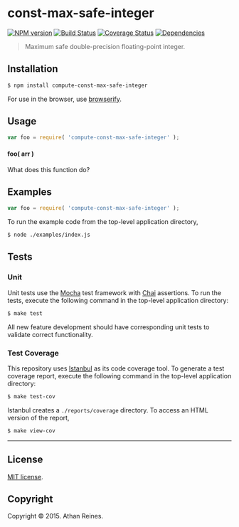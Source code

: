 const-max-safe-integer
===
[![NPM version][npm-image]][npm-url] [![Build Status][travis-image]][travis-url] [![Coverage Status][coveralls-image]][coveralls-url] [![Dependencies][dependencies-image]][dependencies-url]

> Maximum safe double-precision floating-point integer.


## Installation

``` bash
$ npm install compute-const-max-safe-integer
```

For use in the browser, use [browserify](https://github.com/substack/node-browserify).


## Usage

``` javascript
var foo = require( 'compute-const-max-safe-integer' );
```

#### foo( arr )

What does this function do?


## Examples

``` javascript
var foo = require( 'compute-const-max-safe-integer' );
```

To run the example code from the top-level application directory,

``` bash
$ node ./examples/index.js
```


## Tests

### Unit

Unit tests use the [Mocha](http://mochajs.org/) test framework with [Chai](http://chaijs.com) assertions. To run the tests, execute the following command in the top-level application directory:

``` bash
$ make test
```

All new feature development should have corresponding unit tests to validate correct functionality.


### Test Coverage

This repository uses [Istanbul](https://github.com/gotwarlost/istanbul) as its code coverage tool. To generate a test coverage report, execute the following command in the top-level application directory:

``` bash
$ make test-cov
```

Istanbul creates a `./reports/coverage` directory. To access an HTML version of the report,

``` bash
$ make view-cov
```


---
## License

[MIT license](http://opensource.org/licenses/MIT). 


## Copyright

Copyright &copy; 2015. Athan Reines.


[npm-image]: http://img.shields.io/npm/v/compute-const-max-safe-integer.svg
[npm-url]: https://npmjs.org/package/compute-const-max-safe-integer

[travis-image]: http://img.shields.io/travis/compute-io/const-max-safe-integer/master.svg
[travis-url]: https://travis-ci.org/compute-io/const-max-safe-integer

[coveralls-image]: https://img.shields.io/coveralls/compute-io/const-max-safe-integer/master.svg
[coveralls-url]: https://coveralls.io/r/compute-io/const-max-safe-integer?branch=master

[dependencies-image]: http://img.shields.io/david/compute-io/const-max-safe-integer.svg
[dependencies-url]: https://david-dm.org/compute-io/const-max-safe-integer

[dev-dependencies-image]: http://img.shields.io/david/dev/compute-io/const-max-safe-integer.svg
[dev-dependencies-url]: https://david-dm.org/dev/compute-io/const-max-safe-integer

[github-issues-image]: http://img.shields.io/github/issues/compute-io/const-max-safe-integer.svg
[github-issues-url]: https://github.com/compute-io/const-max-safe-integer/issues
